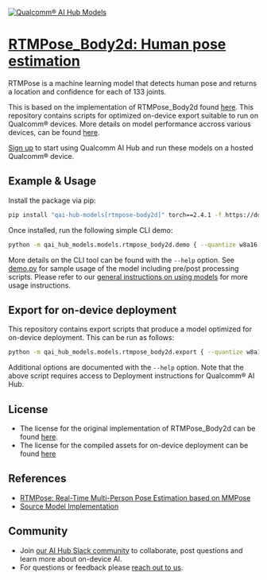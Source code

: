 [![Qualcomm® AI Hub Models](https://qaihub-public-assets.s3.us-west-2.amazonaws.com/qai-hub-models/quic-logo.jpg)](../../README.md)


# [RTMPose_Body2d: Human pose estimation](https://aihub.qualcomm.com/models/rtmpose_body2d)

RTMPose is a machine learning model that detects human pose and returns a location and confidence for each of 133 joints.

This is based on the implementation of RTMPose_Body2d found [here](https://github.com/open-mmlab/mmpose/tree/main/projects/rtmpose). This repository contains scripts for optimized on-device
export suitable to run on Qualcomm® devices. More details on model performance
accross various devices, can be found [here](https://aihub.qualcomm.com/models/rtmpose_body2d).

[Sign up](https://myaccount.qualcomm.com/signup) to start using Qualcomm AI Hub and run these models on a hosted Qualcomm® device.




## Example & Usage

Install the package via pip:
```bash
pip install "qai-hub-models[rtmpose-body2d]" torch==2.4.1 -f https://download.openmmlab.com/mmcv/dist/cpu/torch2.4/index.html -f https://qaihub-public-python-wheels.s3.us-west-2.amazonaws.com/index.html
```


Once installed, run the following simple CLI demo:

```bash
python -m qai_hub_models.models.rtmpose_body2d.demo { --quantize w8a16 }
```
More details on the CLI tool can be found with the `--help` option. See
[demo.py](demo.py) for sample usage of the model including pre/post processing
scripts. Please refer to our [general instructions on using
models](../../../#getting-started) for more usage instructions.

## Export for on-device deployment

This repository contains export scripts that produce a model optimized for
on-device deployment. This can be run as follows:

```bash
python -m qai_hub_models.models.rtmpose_body2d.export { --quantize w8a16 }
```
Additional options are documented with the `--help` option. Note that the above
script requires access to Deployment instructions for Qualcomm® AI Hub.


## License
* The license for the original implementation of RTMPose_Body2d can be found
  [here](https://github.com/open-mmlab/mmpose/blob/main/LICENSE).
* The license for the compiled assets for on-device deployment can be found [here](https://qaihub-public-assets.s3.us-west-2.amazonaws.com/qai-hub-models/Qualcomm+AI+Hub+Proprietary+License.pdf)


## References
* [RTMPose: Real-Time Multi-Person Pose Estimation based on MMPose](https://arxiv.org/abs/2303.07399)
* [Source Model Implementation](https://github.com/open-mmlab/mmpose/tree/main/projects/rtmpose)



## Community
* Join [our AI Hub Slack community](https://aihub.qualcomm.com/community/slack) to collaborate, post questions and learn more about on-device AI.
* For questions or feedback please [reach out to us](mailto:ai-hub-support@qti.qualcomm.com).
